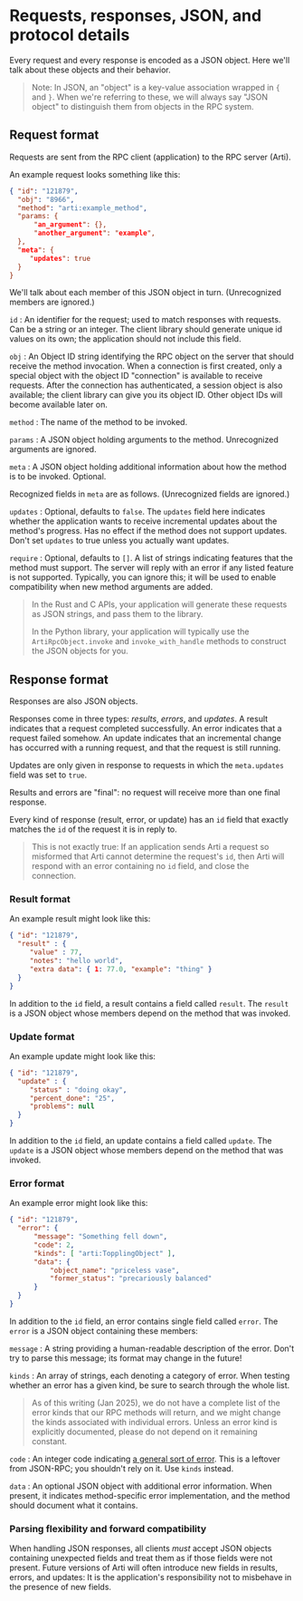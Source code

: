 # Requests, responses, JSON, and protocol details

Every request and every response is encoded as a JSON object.
Here we'll talk about these objects and their behavior.

> Note: In JSON, an "object" is a key-value association
> wrapped in `{` and `}`.
> When we're referring to these, we will always say "JSON object"
> to distinguish them from objects in the RPC system.

## Request format

Requests are sent from the RPC client (application)
to the RPC server (Arti).

An example request looks something like this:

```json
{ "id": "121879",
  "obj": "8966",
  "method": "arti:example_method",
  "params: {
      "an_argument": {},
      "another_argument": "example",
  },
  "meta": {
     "updates": true
  }
}
```

We'll talk about each member of this JSON object in turn.
(Unrecognized members are ignored.)

`id`
: An identifier for the request; used to match responses with requests.
  Can be a string or an integer.
  The client library should generate unique id values on its own;
  the application should not include this field.

`obj`
: An Object ID string identifying the RPC object on the server
  that should receive the method invocation.
  When a connection is first created,
  only a special object with the object ID "connection"
  is available to receive requests.
  After the connection has authenticated,
  a session object is also available;
  the client library can give you its object ID.
  Other object IDs will become available later on.

`method`
: The name of the method to be invoked.

`params`
: A JSON object holding arguments to the method.
  Unrecognized arguments are ignored.

`meta`
: A JSON object holding additional information
  about how the method is to be invoked.
  Optional.

Recognized fields in `meta` are as follows.
(Unrecognized fields are ignored.)

`updates`
: Optional, defaults to `false`.
  The `updates` field here indicates whether
  the application wants to receive
  incremental updates about the method's progress.
  Has no effect if the method does not support updates.
  Don't set `updates` to true unless you actually want updates.

`require`
: Optional, defaults to `[]`.
  A list of strings indicating features that the method must support.
  The server will reply with an error if any listed feature is not supported.
  Typically, you can ignore this;
  it will be used to enable compatibility when new method arguments are added.


> In the Rust and C APIs,
> your application will generate these requests as JSON strings,
> and pass them to the library.
>
> In the Python library,
> your application will typically use
> the `ArtiRpcObject.invoke` and `invoke_with_handle` methods
> to construct the JSON objects for you.

## Response format

Responses are also JSON objects.

Responses come in three types: _results_, _errors_, and _updates_.
A result indicates that a request completed successfully.
An error indicates that a request failed somehow.
An update indicates that an incremental change has occurred
with a running request,
and that the request is still running.

Updates are only given in response to requests
in which the `meta.updates` field was set to `true`.

Results and errors are "final":
no request will receive more than one final response.

Every kind of response (result, error, or update) has an `id` field
that exactly matches the `id` of the request it is in reply to.

> This is not exactly true:
> If an application sends Arti a request so misformed
> that Arti cannot determine the request's `id`,
> then Arti will respond with an error
> containing no `id` field,
> and close the connection.


### Result format

An example result might look like this:

```json
{ "id": "121879",
  "result" : {
     "value" : 77,
     "notes": "hello world",
     "extra data": { 1: 77.0, "example": "thing" }
  }
}
```

In addition to the `id` field,
a result contains a field called `result`.
The `result` is a JSON object
whose members depend on the method that was invoked.


### Update format

An example update might look like this:

```json
{ "id": "121879",
  "update" : {
     "status" : "doing okay",
     "percent_done": "25",
     "problems": null
  }
}
```

In addition to the `id` field,
an update contains a field called `update`.
The `update` is a JSON object
whose members depend on the method that was invoked.

### Error format

An example error might look like this:

```json
{ "id": "121879",
  "error": {
      "message": "Something fell down",
      "code": 2,
      "kinds": [ "arti:TopplingObject" ],
      "data": {
          "object_name": "priceless vase",
          "former_status": "precariously balanced"
      }
  }
}
```

In addition to the `id` field,
an error contains single field called `error`.
The `error` is a JSON object containing these members:

`message`
: A string providing a human-readable description of the error.
  Don't try to parse this message; its format may change in the future!

`kinds`
: An array of strings, each denoting a category of error.
  When testing whether an error has a given kind,
  be sure to search through the whole list.

> As of this writing (Jan 2025),
> we do not have a complete list of the error kinds
> that our RPC methods will return,
> and we might change the kinds associated with individual errors.
> Unless an error kind is explicitly documented,
> please do not depend on it remaining constant.

`code`
: An integer code indicating
  [a general sort of error](rpc-meta-spec.md#error-code).
  This is a leftover from JSON-RPC;
  you shouldn't rely on it.
  Use `kinds` instead.

`data`
: An optional JSON object with additional error information.
  When present,
  it indicates method-specific error implementation,
  and the method should document what it contains.

### Parsing flexibility and forward compatibility

When handling JSON responses,
all clients _must_ accept JSON objects containing unexpected fields
and treat them as if those fields were not present.
Future versions of Arti will often introduce new fields
in results, errors, and updates:
It is the application's responsibility
not to misbehave in the presence of new fields.
